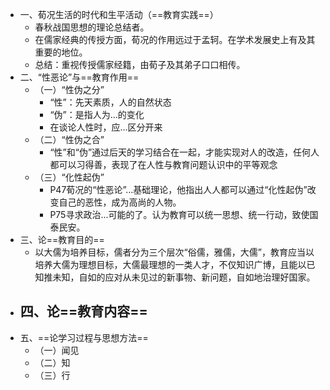 - 一、荀况生活的时代和生平活动（==教育实践==）
	- 春秋战国思想的理论总结者。
	- 在儒家经典的传授方面，荀况的作用远过于孟轲。在学术发展史上有及其重要的地位。
	- 总结：重视传授儒家经籍，由荀子及其弟子口口相传。
- 二、“性恶论”与==教育作用==
	- （一）“性伪之分”
		- “性”：先天素质，人的自然状态
		- “伪”：是指人为...的变化
		- 在谈论人性时，应...区分开来
	- （二）“性伪之合”
		- “性”和“伪”通过后天的学习结合在一起，才能实现对人的改造，任何人都可以习得善，表现了在人性与教育问题认识中的平等观念
	- （三）“化性起伪”
		- P47荀况的“性恶论”...基础理论，他指出人人都可以通过“化性起伪”改变自己的恶性，成为高尚的人物。
		- P75寻求政治...可能的了。认为教育可以统一思想、统一行动，致使国泰民安。
- 三、论==教育目的==
	- 以大儒为培养目标，儒者分为三个层次“俗儒，雅儒，大儒”，教育应当以培养大儒为理想目标，大儒最理想的一类人才，不仅知识广博，且能以已知推未知，自如的应对从未见过的新事物、新问题，自如地治理好国家。
- 四、论==教育内容==
	-
- 五、==论学习过程与思想方法==
	- （一）闻见
	- （二）知
	- （三）行